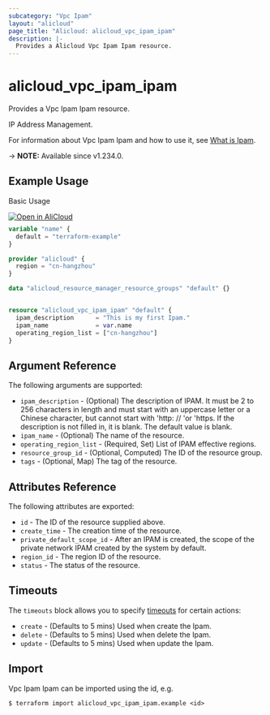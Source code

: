 ```yaml
---
subcategory: "Vpc Ipam"
layout: "alicloud"
page_title: "Alicloud: alicloud_vpc_ipam_ipam"
description: |-
  Provides a Alicloud Vpc Ipam Ipam resource.
---
```


# alicloud_vpc_ipam_ipam

Provides a Vpc Ipam Ipam resource.

IP Address Management.

For information about Vpc Ipam Ipam and how to use it, see [What is Ipam](https://next.api.alibabacloud.com/document/VpcIpam/2023-02-28/CreateIpam).

-> **NOTE:** Available since v1.234.0.

## Example Usage

Basic Usage

<div style="display: block;margin-bottom: 40px;"><div class="oics-button" style="float: right;position: absolute;margin-bottom: 10px;">
  <a href="https://api.aliyun.com/terraform?resource=alicloud_vpc_ipam_ipam&exampleId=b459cbe2-7f5c-1a5b-7669-f4ec31cc9b1a233f7262&activeTab=example&spm=docs.r.vpc_ipam_ipam.0.b459cbe27f&intl_lang=EN_US" target="_blank">
    <img alt="Open in AliCloud" src="https://img.alicdn.com/imgextra/i1/O1CN01hjjqXv1uYUlY56FyX_!!6000000006049-55-tps-254-36.svg" style="max-height: 44px; max-width: 100%;">
  </a>
</div></div>

```terraform
variable "name" {
  default = "terraform-example"
}

provider "alicloud" {
  region = "cn-hangzhou"
}

data "alicloud_resource_manager_resource_groups" "default" {}


resource "alicloud_vpc_ipam_ipam" "default" {
  ipam_description      = "This is my first Ipam."
  ipam_name             = var.name
  operating_region_list = ["cn-hangzhou"]
}
```

## Argument Reference

The following arguments are supported:
* `ipam_description` - (Optional) The description of IPAM.
It must be 2 to 256 characters in length and must start with an uppercase letter or a Chinese character, but cannot start with 'http: // 'or 'https. If the description is not filled in, it is blank. The default value is blank.
* `ipam_name` - (Optional) The name of the resource.
* `operating_region_list` - (Required, Set) List of IPAM effective regions.
* `resource_group_id` - (Optional, Computed) The ID of the resource group.
* `tags` - (Optional, Map) The tag of the resource.

## Attributes Reference

The following attributes are exported:
* `id` - The ID of the resource supplied above.
* `create_time` - The creation time of the resource.
* `private_default_scope_id` - After an IPAM is created, the scope of the private network IPAM created by the system by default.
* `region_id` - The region ID of the resource.
* `status` - The status of the resource.

## Timeouts

The `timeouts` block allows you to specify [timeouts](https://developer.hashicorp.com/terraform/language/resources/syntax#operation-timeouts) for certain actions:
* `create` - (Defaults to 5 mins) Used when create the Ipam.
* `delete` - (Defaults to 5 mins) Used when delete the Ipam.
* `update` - (Defaults to 5 mins) Used when update the Ipam.

## Import

Vpc Ipam Ipam can be imported using the id, e.g.

```shell
$ terraform import alicloud_vpc_ipam_ipam.example <id>
```